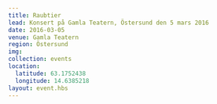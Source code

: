 ```yaml
---
title: Raubtier
lead: Konsert på Gamla Teatern, Östersund den 5 mars 2016
date: 2016-03-05
venue: Gamla Teatern
region: Östersund
img:
collection: events
location:
  latitude: 63.1752438
  longitude: 14.6385218
layout: event.hbs
---
```

